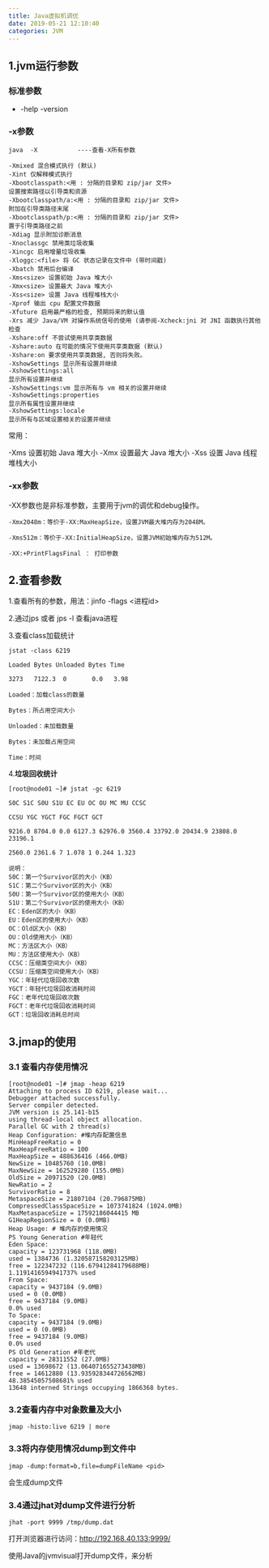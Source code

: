 ```yaml
---
title: Java虚拟机调优
date: 2019-05-21 12:10:40
categories: JVM
---
```


## 1.jvm运行参数

### 标准参数

- -help
  -version

### -x参数

```
java  -X           ----查看-X所有参数

-Xmixed 混合模式执行 (默认)
-Xint 仅解释模式执行
-Xbootclasspath:<用 : 分隔的目录和 zip/jar 文件>
设置搜索路径以引导类和资源
-Xbootclasspath/a:<用 : 分隔的目录和 zip/jar 文件>
附加在引导类路径末尾
-Xbootclasspath/p:<用 : 分隔的目录和 zip/jar 文件>
置于引导类路径之前
-Xdiag 显示附加诊断消息
-Xnoclassgc 禁用类垃圾收集
-Xincgc 启用增量垃圾收集
-Xloggc:<file> 将 GC 状态记录在文件中 (带时间戳)
-Xbatch 禁用后台编译
-Xms<size> 设置初始 Java 堆大小
-Xmx<size> 设置最大 Java 堆大小
-Xss<size> 设置 Java 线程堆栈大小
-Xprof 输出 cpu 配置文件数据
-Xfuture 启用最严格的检查, 预期将来的默认值
-Xrs 减少 Java/VM 对操作系统信号的使用 (请参阅-Xcheck:jni 对 JNI 函数执行其他检查
-Xshare:off 不尝试使用共享类数据
-Xshare:auto 在可能的情况下使用共享类数据 (默认)
-Xshare:on 要求使用共享类数据, 否则将失败。
-XshowSettings 显示所有设置并继续
-XshowSettings:all
显示所有设置并继续
-XshowSettings:vm 显示所有与 vm 相关的设置并继续
-XshowSettings:properties
显示所有属性设置并继续
-XshowSettings:locale
显示所有与区域设置相关的设置并继续
```

常用：

-Xms<size> 设置初始 Java 堆大小
-Xmx<size> 设置最大 Java 堆大小
-Xss<size> 设置 Java 线程堆栈大小

### -xx参数

-XX参数也是非标准参数，主要用于jvm的调优和debug操作。

```
-Xmx2048m：等价于-XX:MaxHeapSize，设置JVM最大堆内存为2048M。 

-Xms512m：等价于-XX:InitialHeapSize，设置JVM初始堆内存为512M。 

-XX:+PrintFlagsFinal ： 打印参数

```

## 2.查看参数

1.查看所有的参数，用法：jinfo -flags <进程id> 

2.通过jps 或者 jps -l 查看java进程

3.查看class加载统计

```
jstat -class 6219

Loaded Bytes Unloaded Bytes Time 

3273   7122.3  0       0.0   3.98 
```

```
Loaded：加载class的数量 

Bytes：所占用空间大小 

Unloaded：未加载数量 

Bytes：未加载占用空间 

Time：时间
```

4.**垃圾回收统计**

```
[root@node01 ~]# jstat -gc 6219 

S0C S1C S0U S1U EC EU OC OU MC MU CCSC 

CCSU YGC YGCT FGC FGCT GCT 

9216.0 8704.0 0.0 6127.3 62976.0 3560.4 33792.0 20434.9 23808.0 23196.1 

2560.0 2361.6 7 1.078 1 0.244 1.323 
```

```
说明：
S0C：第一个Survivor区的大小（KB）
S1C：第二个Survivor区的大小（KB）
S0U：第一个Survivor区的使用大小（KB）
S1U：第二个Survivor区的使用大小（KB）
EC：Eden区的大小（KB）
EU：Eden区的使用大小（KB）
OC：Old区大小（KB）
OU：Old使用大小（KB）
MC：方法区大小（KB）
MU：方法区使用大小（KB）
CCSC：压缩类空间大小（KB）
CCSU：压缩类空间使用大小（KB）
YGC：年轻代垃圾回收次数
YGCT：年轻代垃圾回收消耗时间
FGC：老年代垃圾回收次数
FGCT：老年代垃圾回收消耗时间
GCT：垃圾回收消耗总时间
```

## 3.jmap的使用

### 3.1 查看内存使用情况

```
[root@node01 ~]# jmap -heap 6219
Attaching to process ID 6219, please wait...
Debugger attached successfully.
Server compiler detected.
JVM version is 25.141-b15
using thread-local object allocation.
Parallel GC with 2 thread(s)
Heap Configuration: #堆内存配置信息
MinHeapFreeRatio = 0
MaxHeapFreeRatio = 100
MaxHeapSize = 488636416 (466.0MB)
NewSize = 10485760 (10.0MB)
MaxNewSize = 162529280 (155.0MB)
OldSize = 20971520 (20.0MB)
NewRatio = 2
SurvivorRatio = 8
MetaspaceSize = 21807104 (20.796875MB)
CompressedClassSpaceSize = 1073741824 (1024.0MB)
MaxMetaspaceSize = 17592186044415 MB
G1HeapRegionSize = 0 (0.0MB)
Heap Usage: # 堆内存的使用情况
PS Young Generation #年轻代
Eden Space:
capacity = 123731968 (118.0MB)
used = 1384736 (1.320587158203125MB)
free = 122347232 (116.67941284179688MB)
1.1191416594941737% used
From Space:
capacity = 9437184 (9.0MB)
used = 0 (0.0MB)
free = 9437184 (9.0MB)
0.0% used
To Space:
capacity = 9437184 (9.0MB)
used = 0 (0.0MB)
free = 9437184 (9.0MB)
0.0% used
PS Old Generation #年老代
capacity = 28311552 (27.0MB)
used = 13698672 (13.064071655273438MB)
free = 14612880 (13.935928344726562MB)
48.38545057508681% used
13648 interned Strings occupying 1866368 bytes.
```

### 3.2查看内存中对象数量及大小

```
jmap -histo:live 6219 | more
```

### 3.3将内存使用情况dump到文件中

```
jmap -dump:format=b,file=dumpFileName <pid>
```

会生成dump文件

### 3.4通过jhat对dump文件进行分析

```
jhat -port 9999 /tmp/dump.dat
```

打开浏览器进行访问：http://192.168.40.133:9999/

使用Java的jvmvisual打开dump文件，来分析

